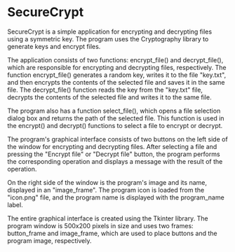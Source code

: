 # SecureCrypt
SecureCrypt is a simple application for encrypting and decrypting files using a symmetric key. The program uses the Cryptography library to generate keys and encrypt files.

The application consists of two functions: encrypt_file() and decrypt_file(), which are responsible for encrypting and decrypting files, respectively. The function encrypt_file() generates a random key, writes it to the file "key.txt", and then encrypts the contents of the selected file and saves it in the same file. The decrypt_file() function reads the key from the "key.txt" file, decrypts the contents of the selected file and writes it to the same file.

The program also has a function select_file(), which opens a file selection dialog box and returns the path of the selected file. This function is used in the encrypt() and decrypt() functions to select a file to encrypt or decrypt.

The program's graphical interface consists of two buttons on the left side of the window for encrypting and decrypting files. After selecting a file and pressing the "Encrypt file" or "Decrypt file" button, the program performs the corresponding operation and displays a message with the result of the operation.

On the right side of the window is the program's image and its name, displayed in an "image_frame". The program icon is loaded from the "icon.png" file, and the program name is displayed with the program_name label.

The entire graphical interface is created using the Tkinter library. The program window is 500x200 pixels in size and uses two frames: button_frame and image_frame, which are used to place buttons and the program image, respectively.

